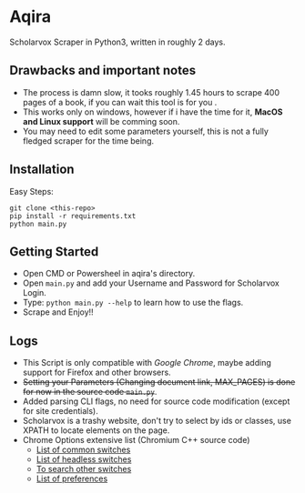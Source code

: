 # Aqira 
Scholarvox Scraper in Python3, written in roughly 2 days.

## Drawbacks and important notes

* The process is damn slow, it tooks roughly 1.45 hours to scrape 400 pages of a book, if you can wait this tool is for you .
* This works only on windows, however if i have the time for it, **MacOS and Linux support** will be comming soon.
* You may need to edit some parameters yourself, this is not a fully fledged scraper for the time being.

## Installation

Easy Steps:

```
git clone <this-repo>
pip install -r requirements.txt
python main.py
```

## Getting Started

* Open CMD or Powersheel in aqira's directory.
* Open `main.py` and add your Username and Password for Scholarvox Login.
* Type: `python main.py --help` to learn how to use the flags.
* Scrape and Enjoy!!

## Logs 

* This Script is only compatible with *Google Chrome*, maybe adding support for Firefox and other browsers. 
* ~~Setting your Parameters (Changing document link, MAX\_PAGES) is done for now in the source code `main.py`~~.
* Added parsing CLI flags, no need for source code modification (except for site credentials).
* Scholarvox is a trashy website, don't try to select by ids or classes, use XPATH to locate elements on the page.
* Chrome Options extensive list (Chromium C++ source code)
  - [List of common switches](/master/chrome/common/chrome_switches.cc)
  - [List of headless switches](/master/headless/app/headless_shell_switches.cc)
  - [To search other switches](https://source.chromium.org/search?q=file:switches.cc&ss=chromium%2Fchromium%2Fs)
  - [List of preferences](/master/chrome/common/pref_names.c)
